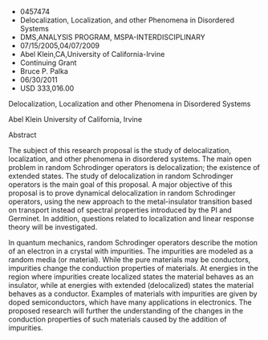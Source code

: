 
* 0457474
* Delocalization, Localization, and other Phenomena in Disordered Systems
* DMS,ANALYSIS PROGRAM, MSPA-INTERDISCIPLINARY
* 07/15/2005,04/07/2009
* Abel Klein,CA,University of California-Irvine
* Continuing Grant
* Bruce P. Palka
* 06/30/2011
* USD 333,016.00

Delocalization, Localization and other Phenomena in Disordered Systems

Abel Klein University of California, Irvine

Abstract

The subject of this research proposal is the study of delocalization,
localization, and other phenomena in disordered systems. The main open problem
in random Schrodinger operators is delocalization; the existence of extended
states. The study of delocalization in random Schrodinger operators is the main
goal of this proposal. A major objective of this proposal is to prove dynamical
delocalization in random Schrodinger operators, using the new approach to the
metal-insulator transition based on transport instead of spectral properties
introduced by the PI and Germinet. In addition, questions related to
localization and linear response theory will be investigated.

In quantum mechanics, random Schrodinger operators describe the motion of an
electron in a crystal with impurities. The impurities are modeled as a random
media (or material). While the pure materials may be conductors, impurities
change the conduction properties of materials. At energies in the region where
impurities create localized states the material behaves as an insulator, while
at energies with extended (delocalized) states the material behaves as a
conductor. Examples of materials with impurities are given by doped
semiconductors, which have many applications in electronics. The proposed
research will further the understanding of the changes in the conduction
properties of such materials caused by the addition of impurities.






